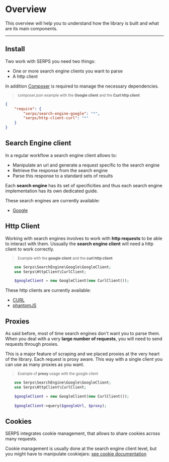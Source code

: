 Overview
========

This overview will help you to understand how the library is built and what are its main components.

---

Install
-------

Two work with SERPS you need two things:

- One or more search engine clients you want to parse
- A http client


In addition [Composer](https://getcomposer.org/) is required to manage the necessary dependencies.

> <sub>composer.json example with the **Google client** and the **Curl http client**</sub>

```json
{
    "require": {
        "serps/search-engine-google": "*",
        "serps/http-client-curl": "*"
    }
}
```

Search Engine client
--------------------
In a regular workflow a search engine client allows to:

- Manipulate an url and generate a request specific to the search engine
- Retrieve the response from the search engine
- Parse this response to a standard sets of results

Each **search engine** has its set of specificities and thus each search engine implementation has its own dedicated guide.

These search engines are currently available:

- [Google](search-engine/google.md)


Http Client
-----------

Working with search engines involves to work with **http requests** to be able to interact with them.
Ussually the **search engine client** will need a http client to work correctly.

> <sub>Example with the **google client** and the **curl http client**</sub>

```php
    use Serps\SearchEngine\Google\GoogleClient;
    use Serps\HttpClient\CurlClient;

    $googleClient = new GoogleClient(new CurlClient());
```

These http clients are currently available:

- [CURL](http-client/curl.md)
- [phantomJS](http-client/phantomJS.md)


Proxies
-------

As said before, most of time search engines don't want you to parse them.
When you deal with a very **large number of requests**, you will need to send requests
through proxies.

This is a major feature of scraping and we placed proxies at the very heart of the library. 
Each request is proxy aware. 
This way with a single client you can use as many proxies as you want.


> <sub>Example of **proxy** usage with the google client</sub>

```php
    use Serps\SearchEngine\Google\GoogleClient;
    use Serps\HttpClient\CurlClient;

    $googleClient = new GoogleClient(new CurlClient());
    
    $googleClient->query($googleUrl, $proxy);
```

Cookies
-------

SERPS integrates cookie management, that allows to share cookies across many requests.

Cookie management is usually done at the search engine client level, but you might have to manipulate cookiejars: 
[see cookie documentation](/cookies.md) 